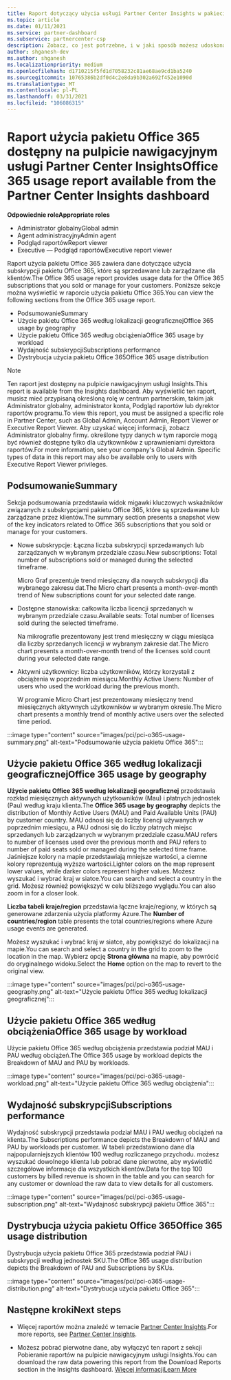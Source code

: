 ```yaml
---
title: Raport dotyczący użycia usługi Partner Center Insights w pakiecie Office 365
ms.topic: article
ms.date: 01/11/2021
ms.service: partner-dashboard
ms.subservice: partnercenter-csp
description: Zobacz, co jest potrzebne, i w jaki sposób możesz udoskonalić korzystanie z subskrypcji pakietu Office 365, które są sprzedawane lub zarządzane przez klientów.
author: shganesh-dev
ms.author: shganesh
ms.localizationpriority: medium
ms.openlocfilehash: d1710215f5fd1d7058232c81ae68ae9cd1ba5240
ms.sourcegitcommit: 10765386b2df0d4c2e8da9b302a692f452e1090d
ms.translationtype: MT
ms.contentlocale: pl-PL
ms.lasthandoff: 03/31/2021
ms.locfileid: "106086315"
---
```

# <a name="office-365-usage-report-available-from-the-partner-center-insights-dashboard"></a><span data-ttu-id="5d210-103">Raport użycia pakietu Office 365 dostępny na pulpicie nawigacyjnym usługi Partner Center Insights</span><span class="sxs-lookup"><span data-stu-id="5d210-103">Office 365 usage report available from the Partner Center Insights dashboard</span></span>

<span data-ttu-id="5d210-104">**Odpowiednie role**</span><span class="sxs-lookup"><span data-stu-id="5d210-104">**Appropriate roles**</span></span>

- <span data-ttu-id="5d210-105">Administrator globalny</span><span class="sxs-lookup"><span data-stu-id="5d210-105">Global admin</span></span>
- <span data-ttu-id="5d210-106">Agent administracyjny</span><span class="sxs-lookup"><span data-stu-id="5d210-106">Admin agent</span></span>
- <span data-ttu-id="5d210-107">Podgląd raportów</span><span class="sxs-lookup"><span data-stu-id="5d210-107">Report viewer</span></span>
- <span data-ttu-id="5d210-108">Executive — Podgląd raportów</span><span class="sxs-lookup"><span data-stu-id="5d210-108">Executive report viewer</span></span>

<span data-ttu-id="5d210-109">Raport użycia pakietu Office 365 zawiera dane dotyczące użycia subskrypcji pakietu Office 365, które są sprzedawane lub zarządzane dla klientów.</span><span class="sxs-lookup"><span data-stu-id="5d210-109">The Office 365 usage report provides usage data for the Office 365 subscriptions that you sold or manage for your customers.</span></span> <span data-ttu-id="5d210-110">Poniższe sekcje można wyświetlić w raporcie użycia pakietu Office 365.</span><span class="sxs-lookup"><span data-stu-id="5d210-110">You can view the following sections from the Office 365 usage report.</span></span>

- <span data-ttu-id="5d210-111">Podsumowanie</span><span class="sxs-lookup"><span data-stu-id="5d210-111">Summary</span></span>
- <span data-ttu-id="5d210-112">Użycie pakietu Office 365 według lokalizacji geograficznej</span><span class="sxs-lookup"><span data-stu-id="5d210-112">Office 365 usage by geography</span></span>
- <span data-ttu-id="5d210-113">Użycie pakietu Office 365 według obciążenia</span><span class="sxs-lookup"><span data-stu-id="5d210-113">Office 365 usage by workload</span></span>
- <span data-ttu-id="5d210-114">Wydajność subskrypcji</span><span class="sxs-lookup"><span data-stu-id="5d210-114">Subscriptions performance</span></span>
- <span data-ttu-id="5d210-115">Dystrybucja użycia pakietu Office 365</span><span class="sxs-lookup"><span data-stu-id="5d210-115">Office 365 usage distribution</span></span>

 > [!NOTE]
 > <span data-ttu-id="5d210-116">Ten raport jest dostępny na pulpicie nawigacyjnym usługi Insights.</span><span class="sxs-lookup"><span data-stu-id="5d210-116">This report is available from the Insights dashboard.</span></span> <span data-ttu-id="5d210-117">Aby wyświetlić ten raport, musisz mieć przypisaną określoną rolę w centrum partnerskim, takim jak Administrator globalny, administrator konta, Podgląd raportów lub dyrektor raportów programu.</span><span class="sxs-lookup"><span data-stu-id="5d210-117">To view this report, you must be assigned a specific role in Partner Center, such as Global Admin, Account Admin, Report Viewer or Executive Report Viewer.</span></span> <span data-ttu-id="5d210-118">Aby uzyskać więcej informacji, zobacz Administrator globalny firmy. określone typy danych w tym raporcie mogą być również dostępne tylko dla użytkowników z uprawnieniami dyrektora raportów.</span><span class="sxs-lookup"><span data-stu-id="5d210-118">For more information, see your company's Global Admin. Specific types of data in this report may also be available only to users with Executive Report Viewer privileges.</span></span>

## <a name="summary"></a><span data-ttu-id="5d210-119">Podsumowanie</span><span class="sxs-lookup"><span data-stu-id="5d210-119">Summary</span></span>

<span data-ttu-id="5d210-120">Sekcja podsumowania przedstawia widok migawki kluczowych wskaźników związanych z subskrypcjami pakietu Office 365, które są sprzedawane lub zarządzane przez klientów.</span><span class="sxs-lookup"><span data-stu-id="5d210-120">The summary section presents a snapshot view of the key indicators related to Office 365 subscriptions that you sold or manage for your customers.</span></span>  

- <span data-ttu-id="5d210-121">Nowe subskrypcje: Łączna liczba subskrypcji sprzedawanych lub zarządzanych w wybranym przedziale czasu.</span><span class="sxs-lookup"><span data-stu-id="5d210-121">New subscriptions: Total number of subscriptions sold or managed during the selected timeframe.</span></span>

   <span data-ttu-id="5d210-122">Micro Graf prezentuje trend miesięczny dla nowych subskrypcji dla wybranego zakresu dat.</span><span class="sxs-lookup"><span data-stu-id="5d210-122">The Micro chart presents a month-over-month trend of New subscriptions count for your selected date range.</span></span>

- <span data-ttu-id="5d210-123">Dostępne stanowiska: całkowita liczba licencji sprzedanych w wybranym przedziale czasu.</span><span class="sxs-lookup"><span data-stu-id="5d210-123">Available seats: Total number of licenses sold during the selected timeframe.</span></span>

   <span data-ttu-id="5d210-124">Na mikrografie prezentowany jest trend miesięczny w ciągu miesiąca dla liczby sprzedanych licencji w wybranym zakresie dat.</span><span class="sxs-lookup"><span data-stu-id="5d210-124">The Micro chart presents a month-over-month trend of the licenses sold count during your selected date range.</span></span>

- <span data-ttu-id="5d210-125">Aktywni użytkownicy: liczba użytkowników, którzy korzystali z obciążenia w poprzednim miesiącu.</span><span class="sxs-lookup"><span data-stu-id="5d210-125">Monthly Active Users: Number of users who used the workload during the previous month.</span></span> 

   <span data-ttu-id="5d210-126">W programie Micro Chart jest prezentowany miesięczny trend miesięcznych aktywnych użytkowników w wybranym okresie.</span><span class="sxs-lookup"><span data-stu-id="5d210-126">The Micro chart presents a monthly trend of monthly active users over the selected time period.</span></span>

:::image type="content" source="images/pci/pci-o365-usage-summary.png" alt-text="Podsumowanie użycia pakietu Office 365":::

## <a name="office-365-usage-by-geography"></a><span data-ttu-id="5d210-128">Użycie pakietu Office 365 według lokalizacji geograficznej</span><span class="sxs-lookup"><span data-stu-id="5d210-128">Office 365 usage by geography</span></span>

<span data-ttu-id="5d210-129">**Użycie pakietu Office 365 według lokalizacji geograficznej** przedstawia rozkład miesięcznych aktywnych użytkowników (Mau) i płatnych jednostek (Pau) według kraju klienta.</span><span class="sxs-lookup"><span data-stu-id="5d210-129">The **Office 365 usage by geography** depicts the distribution of Monthly Active Users (MAU) and Paid Available Units (PAU) by customer country.</span></span> <span data-ttu-id="5d210-130">MAU odnosi się do liczby licencji używanych w poprzednim miesiącu, a PAU odnosi się do liczby płatnych miejsc sprzedanych lub zarządzanych w wybranym przedziale czasu.</span><span class="sxs-lookup"><span data-stu-id="5d210-130">MAU refers to number of licenses used over the previous month and PAU refers to number of paid seats sold or managed during the selected time frame.</span></span> <span data-ttu-id="5d210-131">Jaśniejsze kolory na mapie przedstawiają mniejsze wartości, a ciemne kolory reprezentują wyższe wartości.</span><span class="sxs-lookup"><span data-stu-id="5d210-131">Lighter colors on the map represent lower values, while darker colors represent higher values.</span></span> <span data-ttu-id="5d210-132">Możesz wyszukać i wybrać kraj w siatce.</span><span class="sxs-lookup"><span data-stu-id="5d210-132">You can search and select a country in the grid.</span></span> <span data-ttu-id="5d210-133">Możesz również powiększyć w celu bliższego wyglądu.</span><span class="sxs-lookup"><span data-stu-id="5d210-133">You can also zoom in for a closer look.</span></span>

<span data-ttu-id="5d210-134">**Liczba tabeli kraje/region** przedstawia łączne kraje/regiony, w których są generowane zdarzenia użycia platformy Azure.</span><span class="sxs-lookup"><span data-stu-id="5d210-134">The **Number of countries/region** table presents the total countries/regions where Azure usage events are generated.</span></span>

<span data-ttu-id="5d210-135">Możesz wyszukać i wybrać kraj w siatce, aby powiększyć do lokalizacji na mapie.</span><span class="sxs-lookup"><span data-stu-id="5d210-135">You can search and select a country in the grid to zoom to the location in the map.</span></span> <span data-ttu-id="5d210-136">Wybierz opcję **Strona główna** na mapie, aby powrócić do oryginalnego widoku.</span><span class="sxs-lookup"><span data-stu-id="5d210-136">Select the **Home** option on the map to revert to the original view.</span></span>


:::image type="content" source="images/pci/pci-o365-usage-geography.png" alt-text="Użycie pakietu Office 365 według lokalizacji geograficznej":::

## <a name="office-365-usage-by-workload"></a><span data-ttu-id="5d210-138">Użycie pakietu Office 365 według obciążenia</span><span class="sxs-lookup"><span data-stu-id="5d210-138">Office 365 usage by workload</span></span>

<span data-ttu-id="5d210-139">Użycie pakietu Office 365 według obciążenia przedstawia podział MAU i PAU według obciążeń.</span><span class="sxs-lookup"><span data-stu-id="5d210-139">The Office 365 usage by workload depicts the Breakdown of MAU and PAU by workloads.</span></span>

:::image type="content" source="images/pci/pci-o365-usage-workload.png" alt-text="Użycie pakietu Office 365 według obciążenia":::

## <a name="subscriptions-performance"></a><span data-ttu-id="5d210-141">Wydajność subskrypcji</span><span class="sxs-lookup"><span data-stu-id="5d210-141">Subscriptions performance</span></span>

<span data-ttu-id="5d210-142">Wydajność subskrypcji przedstawia podział MAU i PAU według obciążeń na klienta.</span><span class="sxs-lookup"><span data-stu-id="5d210-142">The Subscriptions performance depicts the Breakdown of MAU and PAU by workloads per customer.</span></span> <span data-ttu-id="5d210-143">W tabeli przedstawiono dane dla najpopularniejszych klientów 100 według rozliczanego przychodu. możesz wyszukać dowolnego klienta lub pobrać dane pierwotne, aby wyświetlić szczegółowe informacje dla wszystkich klientów.</span><span class="sxs-lookup"><span data-stu-id="5d210-143">Data for the top 100 customers by billed revenue is shown in the table and you can search for any customer or download the raw data to view details for all customers.</span></span>

:::image type="content" source="images/pci/pci-o365-usage-subscription.png" alt-text="Wydajność subskrypcji pakietu Office 365":::

## <a name="office-365-usage-distribution"></a><span data-ttu-id="5d210-145">Dystrybucja użycia pakietu Office 365</span><span class="sxs-lookup"><span data-stu-id="5d210-145">Office 365 usage distribution</span></span>

<span data-ttu-id="5d210-146">Dystrybucja użycia pakietu Office 365 przedstawia podział PAU i subskrypcji według jednostek SKU.</span><span class="sxs-lookup"><span data-stu-id="5d210-146">The Office 365 usage distribution depicts the Breakdown of PAU and Subscriptions by SKUs.</span></span>

:::image type="content" source="images/pci/pci-o365-usage-distribution.png" alt-text="Dystrybucja użycia pakietu Office 365":::

## <a name="next-steps"></a><span data-ttu-id="5d210-148">Następne kroki</span><span class="sxs-lookup"><span data-stu-id="5d210-148">Next steps</span></span>

- <span data-ttu-id="5d210-149">Więcej raportów można znaleźć w temacie [Partner Center Insights](partner-center-insights.md).</span><span class="sxs-lookup"><span data-stu-id="5d210-149">For more reports, see [Partner Center Insights](partner-center-insights.md).</span></span>

- <span data-ttu-id="5d210-150">Możesz pobrać pierwotne dane, aby wyłączyć ten raport z sekcji Pobieranie raportów na pulpicie nawigacyjnym usługi Insights.</span><span class="sxs-lookup"><span data-stu-id="5d210-150">You can download the raw data powering this report from the Download Reports section in the Insights dashboard.</span></span> [<span data-ttu-id="5d210-151">Więcej informacji</span><span class="sxs-lookup"><span data-stu-id="5d210-151">Learn More</span></span>](pci-download-reports.md) 
